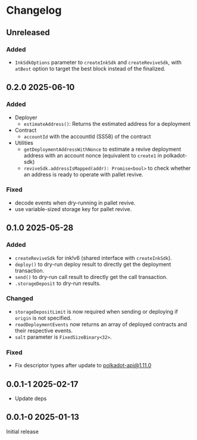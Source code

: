 # Changelog

## Unreleased

### Added

- `InkSdkOptions` parameter to `createInkSdk` and `createReviveSdk`, with `atBest` option to target the best block instead of the finalized.

## 0.2.0 2025-06-10

### Added

- Deployer
  - `estimateAddress()`: Returns the estimated address for a deployment
- Contract
  - `accountId` with the accountId (SS58) of the contract
- Utilities
  - `getDeploymentAddressWithNonce` to estimate a revive deployment address with an account nonce (equivalent to `create1` in polkadot-sdk)
  - `reviveSdk.addressIsMapped(addr): Promise<bool>` to check whether an address is ready to operate with pallet revive.

### Fixed

- decode events when dry-running in pallet revive.
- use variable-sized storage key for pallet revive.

## 0.1.0 2025-05-28

### Added

- `createReviveSdk` for ink!v6 (shared interface with `createInkSdk`).
- `deploy()` to dry-run deploy result to directly get the deployment transaction.
- `send()` to dry-run call result to directly get the call transaction.
- `.storageDeposit` to dry-run results.

### Changed

- `storageDepositLimit` is now required when sending or deploying if `origin` is not specified.
- `readDeploymentEvents` now returns an array of deployed contracts and their respective events.
- `salt` parameter is `FixedSizeBinary<32>`.

### Fixed

- Fix descriptor types after update to polkadot-api@1.11.0

## 0.0.1-1 2025-02-17

- Update deps

## 0.0.1-0 2025-01-13

Initial release
